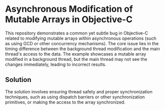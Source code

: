 # Asynchronous Modification of Mutable Arrays in Objective-C

This repository demonstrates a common yet subtle bug in Objective-C related to modifying mutable arrays within asynchronous operations (such as using GCD or other concurrency mechanisms).  The core issue lies in the timing difference between the background thread modification and the main thread's access to the data.  The example showcases a mutable array modified in a background thread, but the main thread may not see the changes immediately, leading to incorrect results.

## Solution

The solution involves ensuring thread safety and proper synchronization techniques, such as using dispatch barriers or other synchronization primitives, or making the access to the array synchronized.